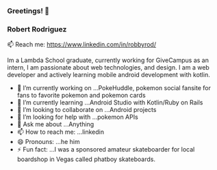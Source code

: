 ### Greetings! 👋

### Robert Rodriguez

📫 Reach me:
https://www.linkedin.com/in/robbyrod/



Im a Lambda School graduate, currently working for GiveCampus as an intern, I am passionate about web technologies, and design. I am a web developer and actively learning mobile android development with kotlin.


- 🔭 I’m currently working on ...PokeHuddle, pokemon social fansite for fans to favorite pokemon and pokemon cards
- 🌱 I’m currently learning ...Android Studio with Kotlin/Ruby on Rails
- 👯 I’m looking to collaborate on ...Android projects
- 🤔 I’m looking for help with ...pokemon APIs
- 💬 Ask me about ...Anything
- 📫 How to reach me: ...linkedin
- 😄 Pronouns: ...he him
- ⚡ Fun fact: ...I was a sponsored amateur skateboarder for local boardshop in Vegas called phatboy skateboards.
